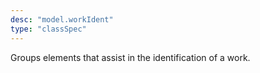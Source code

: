 ```yaml
---
desc: "model.workIdent"
type: "classSpec"
---
```


Groups elements that assist in the identification of a work.